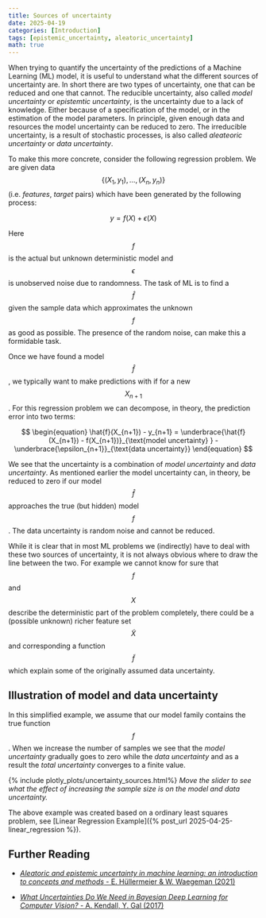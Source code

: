 ```yaml
---
title: Sources of uncertainty
date: 2025-04-19
categories: [Introduction]
tags: [epistemic_uncertainty, aleatoric_uncertainty]  
math: true
---
```


When trying to quantify the uncertainty of the predictions of a Machine Learning (ML) model, it is useful to understand what the different sources of uncertainty are. In short there are two types of uncertainty, one that can be reduced and one that cannot. The reducible uncertainty, also called *model uncertainty* or *epistemtic uncertainty*, is the uncertainty due to a lack of knowledge. Either because of a specification of the model, or in the estimation of the model parameters. In principle, given enough data and resources the model uncertainty can be reduced to zero. The irreducible uncertainty, is a result of stochastic processes, is also called *aleateoric uncertainty* or *data uncertainty*.

To make this more concrete, consider the following regression problem. We are given data $$\{(X_1,y_1),\ldots,(X_n,y_n)\}$$ (i.e. *features*, *target* pairs) which have been generated by the following process:

$$
\begin{equation}
y = f(X) + \epsilon(X)
\end{equation}
$$ 

Here $$f$$ is the actual but unknown deterministic model and $$\epsilon$$ is unobserved noise due to randomness. The task of ML is to find a $$\hat{f}$$ given the sample data which approximates the unknown $$f$$ as good as possible. The presence of the random noise, can make this a formidable task. 

Once we have found a model $$\hat{f}$$, we typically want to make predictions with if for a new $$X_{n+1}$$. For this regression problem we can decompose, in theory, the prediction error into two terms:

$$
\begin{equation}
\hat{f}(X_{n+1}) - y_{n+1} = \underbrace{\hat{f}(X_{n+1}) - f(X_{n+1})}_{\text{model uncertainty}
} - \underbrace{\epsilon_{n+1}}_{\text{data uncertainty}}
\end{equation}
$$

We see that the uncertainty is a combination of *model uncertainty* and *data uncertainty*. As mentioned earlier the model uncertainty can, in theory, be reduced to zero if our model $$\hat{f}$$ approaches the true (but hidden) model $$f$$. The data uncertainty is random noise and cannot be reduced.

While it is clear that in most ML problems we (indirectly) have to deal with these two sources of uncertainty, it is not always obvious where to draw the line between the two. For example we cannot know for sure that $$f$$ and $$X$$ describe the deterministic part of the problem completely, there could be a (possible unknown) richer feature set $$\tilde{X}$$ and corresponding a function $$\tilde{f}$$ which explain some of the originally assumed data uncertainty.

## Illustration of model and data uncertainty
In this simplified example, we assume that our model family contains the true function $$f$$. When we increase the number of samples we see that the *model uncertainty* gradually goes to zero while the *data uncertainty* and as a result the *total uncertainty* converges to a finite value.

{% include plotly_plots/uncertainty_sources.html%}
*Move the slider to see what the effect of increasing the sample size is on the model and data uncertainty.*

The above example was created based on a ordinary least squares problem, see [Linear Regression Example]({% post_url 2025-04-25-linear_regression %}).

## Further Reading
* [*Aleatoric and epistemic uncertainty in machine learning: an introduction to concepts and methods* - E. Hüllermeier & W. Waegeman (2021)](https://link.springer.com/article/10.1007/s10994-021-05946-3)

* [*What Uncertainties Do We Need in Bayesian Deep Learning for Computer Vision?* - A. Kendall, Y. Gal (2017)](https://arxiv.org/abs/1703.04977)

<!-- how do we estimate it -->
<!-- what does it mean for fitting a model -->